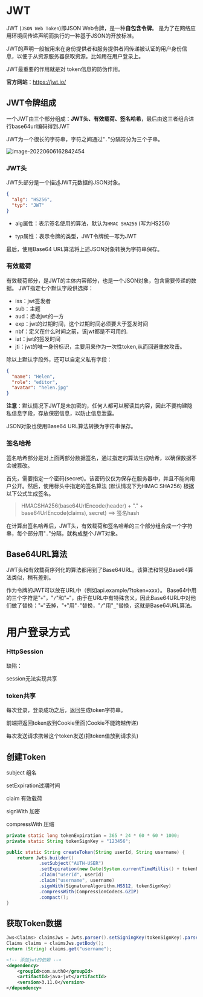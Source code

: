 # JWT

JWT (`JSON Web Token`)即JSON Web令牌，是一种**自包含令牌**。 是为了在网络应用环境间传递声明而执行的一种基于JSON的开放标准。

JWT的声明一般被用来在身份提供者和服务提供者间传递被认证的用户身份信息，以便于从资源服务器获取资源。比如用在用户登录上。

JWT最重要的作用就是对 token信息的防伪作用。

**官方网站**：https://jwt.io/

## JWT令牌组成

一个JWT由三个部分组成：**JWT头、有效载荷、签名哈希**，最后由这三者组合进行base64url编码得到JWT

JWT为一个很长的字符串，字符之间通过"`.`"分隔符分为三个子串。

![image-20220606162842454](https://cdn.jsdelivr.net/gh/letengzz/tc2/img202407171337162.png)

### JWT头

JWT头部分是一个描述JWT元数据的JSON对象。

```json
{
  "alg": "HS256",
  "typ": "JWT"
}
```

- alg属性：表示签名使用的算法，默认为`HMAC SHA256` (写为HS256)


- typ属性：表示令牌的类型，JWT令牌统一写为JWT


最后，使用Base64 URL算法将上述JSON对象转换为字符串保存。

### 有效载荷

有效载荷部分，是JWT的主体内容部分，也是一个JSON对象，包含需要传递的数据。 JWT指定七个默认字段供选择：

- iss：jwt签发者
- sub：主题
- aud：接收jwt的一方
- exp：jwt的过期时间，这个过期时间必须要大于签发时间
- nbf：定义在什么时间之前，该jwt都是不可用的.
- iat：jwt的签发时间
- jti：jwt的唯一身份标识，主要用来作为一次性token,从而回避重放攻击。

除以上默认字段外，还可以自定义私有字段：

```json
{
  "name": "Helen",
  "role": "editor",
  "avatar": "helen.jpg"
}
```

**注意**：默认情况下JWT是未加密的，任何人都可以解读其内容，因此不要构建隐私信息字段，存放保密信息，以防止信息泄露。

JSON对象也使用Base64 URL算法转换为字符串保存。

### 签名哈希

签名哈希部分是对上面两部分数据签名，通过指定的算法生成哈希，以确保数据不会被篡改。

首先，需要指定一个密码(secret)。该密码仅仅为保存在服务器中，并且不能向用户公开。然后，使用标头中指定的签名算法 (默认情况下为HMAC SHA256) 根据以下公式生成签名。

> HMACSHA256(base64UrlEncode(header) + "." + base64UrlEncode(claims), secret)    ==>   签名hash
>

在计算出签名哈希后，JWT头，有效载荷和签名哈希的三个部分组合成一个字符串，每个部分用"`.`"分隔，就构成整个JWT对象。

## Base64URL算法

JWT头和有效载荷序列化的算法都用到了Base64URL。该算法和常见Base64算法类似，稍有差别。

作为令牌的JWT可以放在URL中（例如api.example/?token=xxx）。 Base64中用的三个字符是"`+`"，"`/`"和"`=`"，由于在URL中有特殊含义，因此Base64URL中对他们做了替换："`=`"去掉，"`+`"用"`-`"替换，"`/`"用"`_`"替换，这就是Base64URL算法。





# 用户登录方式

### HttpSession

缺陷：

session无法实现共享

### token共享

每次登录，登录成功之后，返回生成token字符串。

前端把返回token放到Cookie里面(Cookie不能跨越传递)

每次发送请求携带这个token发送(把token值放到请求头)

## 创建Token

subject 组名

setExpiration过期时间

claim 有效载荷

signWith 加密

compressWith 压缩

```java
private static long tokenExpiration = 365 * 24 * 60 * 60 * 1000;
private static String tokenSignKey = "123456";

public static String createToken(String userId, String username) {
    return Jwts.builder()
            .setSubject("AUTH-USER")
            .setExpiration(new Date(System.currentTimeMillis() + tokenExpiration))
            .claim("userId", userId)
            .claim("username", username)
            .signWith(SignatureAlgorithm.HS512, tokenSignKey)
            .compressWith(CompressionCodecs.GZIP)
            .compact();
}
```

## 获取Token数据

```java
Jws<Claims> claimsJws = Jwts.parser().setSigningKey(tokenSignKey).parseClaimsJws(token);
Claims claims = claimsJws.getBody();
return (String) claims.get("username");
```

```xml
<!-- 添加jwt的依赖 -->
<dependency>
    <groupId>com.auth0</groupId>
    <artifactId>java-jwt</artifactId>
    <version>3.11.0</version>
</dependency>
```

